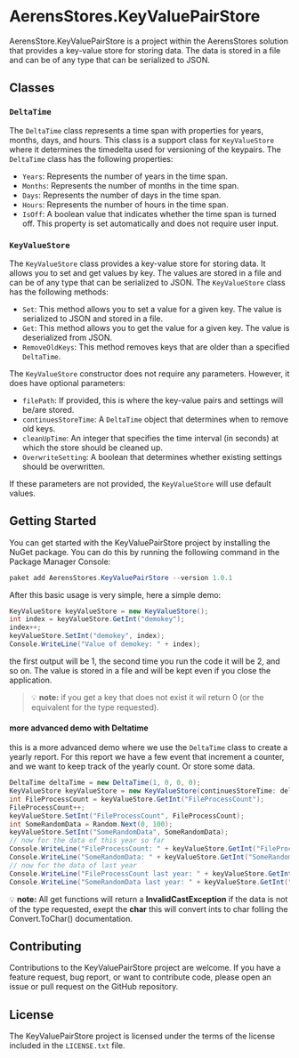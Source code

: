 # AerensStores.KeyValuePairStore

AerensStore.KeyValuePairStore is a project within the AerensStores solution that provides a key-value store for storing data. The data is stored in a file and can be of any type that can be serialized to JSON.

## Classes

### `DeltaTime`

The `DeltaTime` class represents a time span with properties for years, months, days, and hours. This class is a support class for `KeyValueStore` where it determines the timedelta used for versioning of the keypairs. The `DeltaTime` class has the following properties:

- `Years`: Represents the number of years in the time span.
- `Months`: Represents the number of months in the time span.
- `Days`: Represents the number of days in the time span.
- `Hours`: Represents the number of hours in the time span.
- `IsOff`: A boolean value that indicates whether the time span is turned off. This property is set automatically and does not require user input.

### `KeyValueStore`

The `KeyValueStore` class provides a key-value store for storing data. It allows you to set and get values by key. The values are stored in a file and can be of any type that can be serialized to JSON. The `KeyValueStore` class has the following methods:

- `Set`: This method allows you to set a value for a given key. The value is serialized to JSON and stored in a file.
- `Get`: This method allows you to get the value for a given key. The value is deserialized from JSON.
- `RemoveOldKeys`: This method removes keys that are older than a specified `DeltaTime`.

The `KeyValueStore` constructor does not require any parameters. However, it does have optional parameters:

- `filePath`: If provided, this is where the key-value pairs and settings will be/are stored.
- `continuesStoreTime`: A `DeltaTime` object that determines when to remove old keys.
- `cleanUpTime`: An integer that specifies the time interval (in seconds) at which the store should be cleaned up.
- `OverwriteSetting`: A boolean that determines whether existing settings should be overwritten.

If these parameters are not provided, the `KeyValueStore` will use default values.

## Getting Started

You can get started with the KeyValuePairStore project by installing the NuGet package. You can do this by running the following command in the Package Manager Console:

```powershell
paket add AerensStores.KeyValuePairStore --version 1.0.1
```

After this basic usage is very simple, here a simple demo:

```csharp
KeyValueStore keyValueStore = new KeyValueStore();
int index = keyValueStore.GetInt("demokey");
index++;
keyValueStore.SetInt("demokey", index);
Console.WriteLine("Value of demokey: " + index);
```

the first output will be 1, the second time you run the code it will be 2, and so on. The value is stored in a file and will be kept even if you close the application.

> :bulb:  **note:** if you get a key that does not exist it wil return 0 (or the equivalent for the type requested).

#### more advanced demo with Deltatime

this is a more advanced demo where we use the `DeltaTime` class to create a yearly report. For this report we have a few event that increment a counter, and we want to keep track of the yearly count. Or store some data.

```csharp
DeltaTime deltaTime = new DeltaTime(1, 0, 0, 0);
KeyValueStore keyValueStore = new KeyValueStore(continuesStoreTime: deltaTime, cleanUpTime: 5); // clean up data older then 5 years (aka 5 * DeltaTime)
int FileProcessCount = keyValueStore.GetInt("FileProcessCount");
FileProcessCount++;
keyValueStore.SetInt("FileProcessCount", FileProcessCount);
int SomeRandomData = Random.Next(0, 100);
keyValueStore.SetInt("SomeRandomData", SomeRandomData);
// now for the data of this year so far
Console.WriteLine("FileProcessCount: " + keyValueStore.GetInt("FileProcessCount"));
Console.WriteLine("SomeRandomData: " + keyValueStore.GetInt("SomeRandomData"));
// now for the data of last year
Console.WriteLine("FileProcessCount last year: " + keyValueStore.GetInt("FileProcessCount", 1));
Console.WriteLine("SomeRandomData last year: " + keyValueStore.GetInt("SomeRandomData", 1));
```

:bulb: **note:** All get functions will return a **InvalidCastException** if the data is not of the type requested, exept the **char** this will convert ints to char folling the Convert.ToChar() documentation. 

## Contributing

Contributions to the KeyValuePairStore project are welcome. If you have a feature request, bug report, or want to contribute code, please open an issue or pull request on the GitHub repository.

## License

The KeyValuePairStore project is licensed under the terms of the license included in the `LICENSE.txt` file.